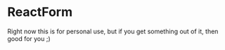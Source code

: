 # ReactForm

Right now this is for personal use, but if you get something out of it, then good for you ;)
